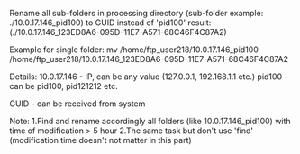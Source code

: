 Rename all sub-folders in processing directory (sub-folder example:
./10.0.17.146_pid100) to GUID instead of 'pid100'
result: (./10.0.17.146_123ED8A6-095D-11E7-A571-68C46F4C87A2)

Example for single folder:
mv /home/ftp_user218/10.0.17.146_pid100
/home/ftp_user218/10.0.17.146_123ED8A6-095D-11E7-A571-68C46F4C87A2

Details:
10.0.17.146 - IP, can be any value (127.0.0.1, 192.168.1.1 etc.)
pid100 - can be pid100, pid121212 etc.

GUID - can be received from system

Note:
1.Find  and rename accordingly all folders (like 10.0.17.146_pid100)
with time of modification > 5 hour
2.The same task but don't use 'find' (modification time doesn't not
matter in this part)
